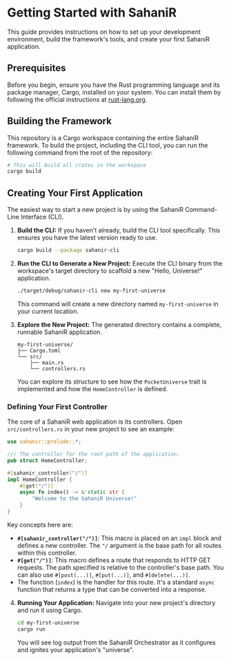 # Getting Started with SahaniR

This guide provides instructions on how to set up your development environment, build the framework's tools, and create your first SahaniR application.

## Prerequisites

Before you begin, ensure you have the Rust programming language and its package manager, Cargo, installed on your system. You can install them by following the official instructions at [rust-lang.org](https://www.rust-lang.org/tools/install).

## Building the Framework

This repository is a Cargo workspace containing the entire SahaniR framework. To build the project, including the CLI tool, you can run the following command from the root of the repository:

```bash
# This will build all crates in the workspace
cargo build
```

## Creating Your First Application

The easiest way to start a new project is by using the SahaniR Command-Line Interface (CLI).

1.  **Build the CLI:**
    If you haven't already, build the CLI tool specifically. This ensures you have the latest version ready to use.
    ```bash
    cargo build --package sahanir-cli
    ```

2.  **Run the CLI to Generate a New Project:**
    Execute the CLI binary from the workspace's target directory to scaffold a new "Hello, Universe!" application.
    ```bash
    ./target/debug/sahanir-cli new my-first-universe
    ```
    This command will create a new directory named `my-first-universe` in your current location.

3.  **Explore the New Project:**
    The generated directory contains a complete, runnable SahaniR application.
    ```
    my-first-universe/
    ├── Cargo.toml
    └── src/
        ├── main.rs
        └── controllers.rs
    ```
    You can explore its structure to see how the `PocketUniverse` trait is implemented and how the `HomeController` is defined.

### Defining Your First Controller

The core of a SahaniR web application is its controllers. Open `src/controllers.rs` in your new project to see an example:

```rust
use sahanir::prelude::*;

/// The controller for the root path of the application.
pub struct HomeController;

#[sahanir_controller("/")]
impl HomeController {
    #[get("/")]
    async fn index() -> &'static str {
        "Welcome to the SahaniR Universe!"
    }
}
```

Key concepts here are:
-   **`#[sahanir_controller("/")]`**: This macro is placed on an `impl` block and defines a new controller. The `"/` argument is the base path for all routes within this controller.
-   **`#[get("/")]`**: This macro defines a route that responds to HTTP GET requests. The path specified is relative to the controller's base path. You can also use `#[post(...)]`, `#[put(...)]`, and `#[delete(...)]`.
-   The function (`index`) is the handler for this route. It's a standard `async` function that returns a type that can be converted into a response.

4.  **Running Your Application:**
    Navigate into your new project's directory and run it using Cargo.
    ```bash
    cd my-first-universe
    cargo run
    ```
    You will see log output from the SahaniR Orchestrator as it configures and ignites your application's "universe".
